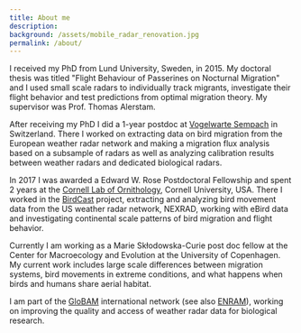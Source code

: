 ```yaml
---
title: About me
description: 
background: /assets/mobile_radar_renovation.jpg
permalink: /about/
---
```


I received my PhD from Lund University, Sweden, in 2015. My doctoral thesis was titled "Flight Behaviour of Passerines on Nocturnal Migration" and I used small scale radars to individually track migrants, investigate their flight behavior and test predictions from optimal migration theory. My supervisor was Prof. Thomas Alerstam. 

After receiving my PhD I did a 1-year postdoc at [Vogelwarte Sempach](https://www.vogelwarte.ch/en/home/) in Switzerland. There I worked on extracting data on bird migration from the European weather radar network and making a migration flux analysis based on a subsample of radars as well as analyzing calibration results between weather radars and dedicated biological radars.

In 2017 I was awarded a Edward W. Rose Postdoctoral Fellowship and spent 2 years at the [Cornell Lab of Ornithology](https://www.birds.cornell.edu/home), Cornell University, USA. There I worked in the [BirdCast](https://birdcast.info) project, extracting and analyzing bird movement data from the US weather radar network, NEXRAD, working with eBird data and investigating continental scale patterns of bird migration and flight behavior.

Currently I am working as a Marie Skłodowska-Curie post doc fellow at the Center for Macroecology and Evolution at the University of Copenhagen. My current work includes large scale differences between migration systems, bird movements in extreme conditions, and what happens when birds and humans share aerial habitat.

I am part of the [GloBAM](https://globam.science) international network (see also [ENRAM](http://www.enram.eu)), working on improving the quality and access of weather radar data for biological research. 
